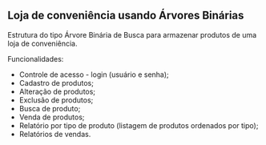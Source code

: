 ## Loja de conveniência usando Árvores Binárias

Estrutura do tipo Árvore Binária de Busca para armazenar produtos de uma loja de conveniência.

Funcionalidades:

* Controle de acesso - login (usuário e senha);
* Cadastro de produtos;
* Alteração de produtos;
* Exclusão de produtos;
* Busca de produto;
* Venda de produtos;
* Relatório por tipo de produto (listagem de produtos ordenados por tipo);
* Relatórios de vendas.

